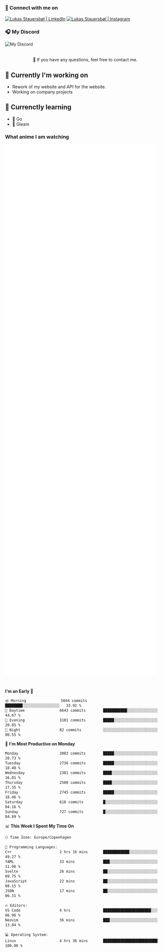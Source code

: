 ### 🔗 Connect with me on
<a href="https://www.instagram.com/lukas_stauersbol" target="_blank"><img align="center" src="https://raw.githubusercontent.com/stauersbol/stauersbol/main/images/instagram.svg" alt="Lukas Stauersbøl | LinkedIn" width="30px"/></a>
<a href="https://www.linkedin.com/in/lukas-stauersbol/" target="_blank"><img align="center" src="https://raw.githubusercontent.com/stauersbol/stauersbol/main/images/linkedin.svg" alt="Lukas Stauersbøl | Instagram" width="30px"/></a>

<p align="center">
 <h3>🎧 My Discord</h3>
 <img align="left" height="55px" src="https://discord.c99.nl/widget/theme-2/147806323323568128.png" alt="My Discord" />
</p>

<br/>
<br/>
<br/>
💬 If you have any questions, feel free to contact me.

## 🔭 Currently I'm working on
- Rework of my website and API for the website.
- Working on company projects
 
## 🌱 Currenctly learning
- 💙 Go
- 💜 Gleam

### What anime I am watching
<a href="https://anilist.co/user/slashiy/" align="center"><img align="center" width="500px" src="metrics.plugin.personal.anilist.svg" /></a>

<br/>

<!--START_SECTION:waka-->
**I'm an Early 🐤** 

```text
🌞 Morning                5044 commits        ████████░░░░░░░░░░░░░░░░░   33.92 % 
🌆 Daytime                6643 commits        ███████████░░░░░░░░░░░░░░   44.67 % 
🌃 Evening                3101 commits        █████░░░░░░░░░░░░░░░░░░░░   20.85 % 
🌙 Night                  82 commits          ░░░░░░░░░░░░░░░░░░░░░░░░░   00.55 % 
```
📅 **I'm Most Productive on Monday** 

```text
Monday                   3083 commits        █████░░░░░░░░░░░░░░░░░░░░   20.73 % 
Tuesday                  2736 commits        █████░░░░░░░░░░░░░░░░░░░░   18.40 % 
Wednesday                2381 commits        ████░░░░░░░░░░░░░░░░░░░░░   16.01 % 
Thursday                 2580 commits        ████░░░░░░░░░░░░░░░░░░░░░   17.35 % 
Friday                   2745 commits        █████░░░░░░░░░░░░░░░░░░░░   18.46 % 
Saturday                 618 commits         █░░░░░░░░░░░░░░░░░░░░░░░░   04.16 % 
Sunday                   727 commits         █░░░░░░░░░░░░░░░░░░░░░░░░   04.89 % 
```


📊 **This Week I Spent My Time On** 

```text
🕑︎ Time Zone: Europe/Copenhagen

💬 Programming Languages: 
C++                      2 hrs 16 mins       ████████████░░░░░░░░░░░░░   49.27 % 
YAML                     33 mins             ███░░░░░░░░░░░░░░░░░░░░░░   11.96 % 
Svelte                   26 mins             ██░░░░░░░░░░░░░░░░░░░░░░░   09.75 % 
JavaScript               22 mins             ██░░░░░░░░░░░░░░░░░░░░░░░   08.15 % 
JSON                     17 mins             ██░░░░░░░░░░░░░░░░░░░░░░░   06.31 % 

🔥 Editors: 
VS Code                  4 hrs               ██████████████████████░░░   86.96 % 
Neovim                   36 mins             ███░░░░░░░░░░░░░░░░░░░░░░   13.04 % 

💻 Operating System: 
Linux                    4 hrs 36 mins       █████████████████████████   100.00 % 
```


<!--END_SECTION:waka-->
